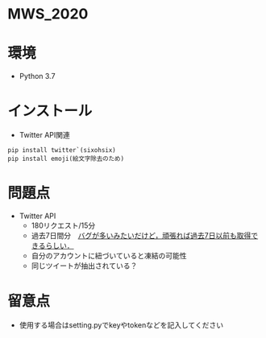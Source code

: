 # MWS_2020

# 環境
- Python 3.7

# インストール
- Twitter API関連

```
pip install twitter`(sixohsix) 
pip install emoji(絵文字除去のため)
```

# 問題点
- Twitter API
  - 180リクエスト/15分
  - 過去7日間分　[バグが多いみたいだけど，頑張れば過去7日以前も取得できるらしい．](https://qiita.com/jinto/items/60f23a6b5d9603836dab)
  - 自分のアカウントに紐づいていると凍結の可能性
  - 同じツイートが抽出されている？

# 留意点
  - 使用する場合はsetting.pyでkeyやtokenなどを記入してください
